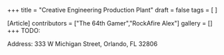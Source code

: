 +++
title = "Creative Engineering Production Plant"
draft = false
tags = [ ]

[Article]
contributors = ["The 64th Gamer","RockAfire Alex"]
gallery = []
+++
TODO:

Address: 333 W Michigan Street, Orlando, FL 32806